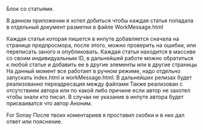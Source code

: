 Блок со статьями.

В данном приложении я хотел добиться чтобы каждая статья попадала в отдельный документ разметки в файле WorkMessage.html

Каждая статья которая пишется в инпуте добавляется сначала на странице предпросмора, после этого, можно проверить на ошибки, или переписать заного и опубликовать. 
Каждая статья находится в массиве со своим индивидуальным ID, в дальнейшей работе можно обратиться к любой статье и добавить ее в другие элементы или в другие страницы
На данный момент все работает в ручном режиме,  надо отдельно запускать index.html и workMessage.html. В дальнейших релизах будет реализованно переадресация между файлами
Также реализован с отсутствием автора или по какой либо причине если автор не захотел чтобы знали кто писал. В случаи не указание в инпуте автора будет присваиватся что автор Аноним.

For Sonay
После твоих коментариев я проставил скобки и в них дал ответ или пояснение.